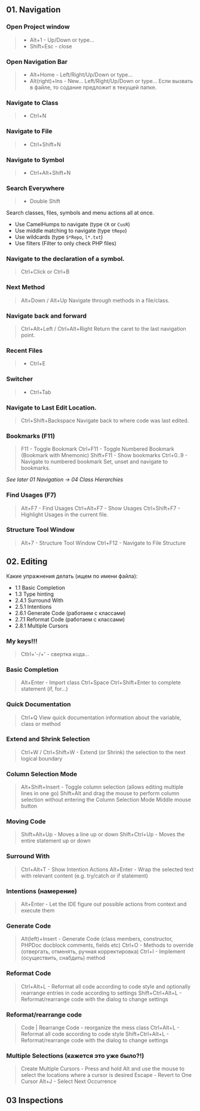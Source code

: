 ## 01. Navigation

### Open Project window
> - Alt+1 - Up/Down or type...
> - Shift+Esc - close

### Open Navigation Bar
> - Alt+Home - Left/Right/Up/Down or type...
> - Alt(right)+Ins - New... Left/Right/Up/Down or type...
Если вызвать в файле, то содание предложит в текущей папке.

### Navigate to Class
> - Ctrl+N

### Navigate to File
> - Ctrl+Shift+N

### Navigate to Symbol
> - Ctrl+Alt+Shift+N 

### Search Everywhere
> - Double Shift

Search classes, files, symbols and menu actions all at once.
* Use CamelHumps to navigate (type `CR` or `CusR`)
* Use middle matching to navigate (type `tRepo`)
* Use wildcards (type `S*Repo`, `l*.txt`)
* Use filters (Filter to only check PHP files)

### Navigate to the declaration of a symbol.
> Ctrl+Click or Ctrl+B

### Next Method
> Alt+Down / Alt+Up
Navigate through methods in a file/class.

### Navigate back and forward
> Ctrl+Alt+Left / Ctrl+Alt+Right
Return the caret to the last navigation point.

### Recent Files
> - Ctrl+E

### Switcher
> - Ctrl+Tab

### Navigate to Last Edit Location.
> Ctrl+Shift+Backspace
Navigate back to where code was last edited.


### Bookmarks (F11)
> F11 - Toggle Bookmark
> Ctrl+F11 - Toggle Numbered Bookmark (Bookmark with Mnemonic)
> Shift+F11 - Show bookmarks
> Ctrl+0..9 - Navigate to numbered bookmark
Set, unset and navigate to bookmarks.

*See later 01 Navigation -> 04 Class Hierarchies*

### Find Usages (F7)
> Alt+F7 - Find Usages
> Ctrl+Alt+F7 - Show Usages
> Ctrl+Shift+F7 - Highlight Usages in the current file.

### Structure Tool Window
> Alt+7 - Structure Tool Window
> Ctrl+F12 - Navigate to File Structure

## 02. Editing

Какие упражнения делать (ищем по имени файла):
- 1.1 Basic Completion
- 1.3 Type hinting
- 2.4.1 Surround With
- 2.5.1 Intentions
- 2.6.1 Generate Code (работаем с классами)
- 2.7.1 Reformat Code (работаем с классами)
- 2.8.1 Multiple Cursors

### My keys!!!
> Ctlrl+'-/+' - свертка кода...
> 
> 


### Basic Completion
> Alt+Enter - Import class
> Ctrl+Space
> Ctrl+Shift+Enter to complete statement (if, for...)

### Quick Documentation
> Ctrl+Q View quick documentation information about the variable, class or method

### Extend and Shrink Selection
> Ctrl+W / Ctrl+Shift+W - Extend (or Shrink) the selection to the next logical boundary

### Column Selection Mode
> Alt+Shift+Insert - Toggle column selection (allows editing multiple lines in one go)
> Shift+Alt and drag the mouse to perform column selection without entering the Column Selection Mode
> Middle mouse button

### Moving Code
> Shift+Alt+Up - Moves a line up or down
> Shift+Ctrl+Up - Moves the entire statement up or down

### Surround With
> Ctrl+Alt+T - Show Intention Actions
> Alt+Enter - Wrap the selected text with relevant content (e.g. try/catch or if statement)

### Intentions (намерение)
> Alt+Enter - Let the IDE figure out possible actions from context and execute them

### Generate Code
> Alt(left)+Insert - Generate Code (class members, constructor, PHPDoc docblock comments, fields etc)
> Ctrl+O - Methods to override (отвергать, отменять, ручная корректировка)
> Ctrl+I - Implement (осуществить, снабдить) method

### Reformat Code
> Ctrl+Alt+L - Reformat all code according to code style and optionally rearrange entries in code according to settings
> Shift+Ctrl+Alt+L - Reformat/rearrange code with the dialog to change settings

### Reformat/rearrange code
> Code | Rearrange Code - reorganize the mess class
> Ctrl+Alt+L - Reformat all code according to code style
> Shift+Ctrl+Alt+L - Reformat/rearrange code with the dialog to change settings

### Multiple Selections (кажется это уже было?!)
> Create Multiple Cursors - Press and hold Alt and use the mouse to select the locations where a cursor is desired
> Escape - Revert to One Cursor
> Alt+J - Select Next Occurrence

## 03 Inspections 

### 
> 


### 
> 

### 
> 


### 
> 

### 
> 


### 
> 

### 
> 


### 
> 

### 
> 


### 
> 

### 
> 


### 
> 

### 
> 


### 
> 

### 
> 

